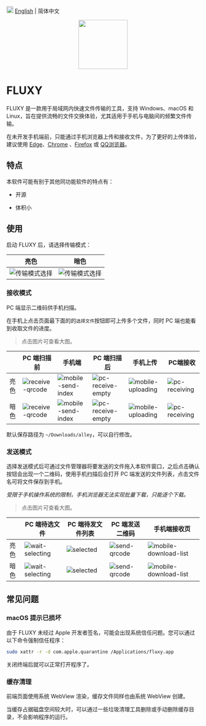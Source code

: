 <img src="https://gw.alipayobjects.com/zos/antfincdn/R8sN%24GNdh6/language.svg" width="18"> [English](./README.en-US.md) | 简体中文

<p align="center"><img height="128" width="128" src="./src-tauri/icons/icon.png" /></p>

# FLUXY

FLUXY 是一款用于局域网内快速文件传输的工具，支持 Windows、macOS 和 Linux，旨在提供流畅的文件交换体验，尤其适用于手机与电脑间的频繁文件传输。

在未开发手机端前，只能通过手机浏览器上传和接收文件，为了更好的上传体验，建议使用 [Edge](https://play.google.com/store/search?q=edge&c=apps)、[Chrome](https://play.google.com/store/search?q=Chrome&c=apps) 、[Firefox](https://play.google.com/store/apps/details?id=org.mozilla.firefox) 或 [QQ浏览器](https://browser.qq.com/mobile)。

## 特点

本软件可能有别于其他同功能软件的特点有：

- 开源

- 体积小

## 使用

启动 FLUXY 后，请选择传输模式：

| 亮色                                             | 暗色                                            |
| ------------------------------------------------ | ----------------------------------------------- |
| ![传输模式选择](./docs/images/light/1-home.avif) | ![传输模式选择](./docs/images/dark/1-home.avif) |

### 接收模式

PC 端显示二维码供手机扫描。

在手机上点击页面最下面的的`选择文件`按钮即可上传多个文件，同时 PC 端也能看到收取文件的进度。

> 点击图片可查看大图。

|      | PC 端扫描前                                                  | 手机端                                                            | PC 端扫描后                                                      | 手机上传                                                         | PC端接收                                                 |
| ---- | ------------------------------------------------------------ | ----------------------------------------------------------------- | ---------------------------------------------------------------- | ---------------------------------------------------------------- | -------------------------------------------------------- |
| 亮色 | ![receive-qrcode](./docs/images/light/2-receive-qrcode.avif) | ![mobile-send-index](./docs/images/light/mobile-send-index.avif)  | ![pc-receive-empty](./docs/images/light/4-pc-receive-empty.avif) | ![mobile-uploading](./docs/images/light/5-mobile-uploading.avif) | ![pc-receiving](./docs/images/light/6-pc-receiving.avif) |
| 暗色 | ![receive-qrcode](./docs/images/dark/2-receive-qrcode.avif)  | ![mobile-send-index](./docs/images/dark/3-mobile-send-index.avif) | ![pc-receive-empty](./docs/images/dark/4-pc-receive-empty.avif)  | ![mobile-uploading](./docs/images/dark/5-mobile-uploading.avif)  | ![pc-receiving](./docs/images/dark/6-pc-receiving.avif)  |

默认保存路径为 `~/Downloads/alley`，可以自行修改。

### 发送模式

选择发送模式后可通过文件管理器将要发送的文件拖入本软件窗口，之后点击确认按钮会出现一个二维码，使用手机扫描后会打开 PC 端发送的文件列表，点击文件名可将文件保存到手机。

_受限于手机操作系统的限制，手机浏览器无法实现批量下载，只能逐个下载。_

> 点击图片可查看大图。

|      | PC 端待选文件                                                | PC 端待发文件列表                                | PC 端发送二维码                                        | 手机端接收页                                                             |
| ---- | ------------------------------------------------------------ | ------------------------------------------------ | ------------------------------------------------------ | ------------------------------------------------------------------------ |
| 亮色 | ![wait-selecting](./docs/images/light/7-wait-selecting.avif) | ![selected](./docs/images/light/8-selected.avif) | ![send-qrcode](./docs/images/light/9-send-qrcode.avif) | ![mobile-download-list](./docs/images/light/mobile-download-list.avif)   |
| 暗色 | ![wait-selecting](./docs/images/dark/7-wait-selecting.avif)  | ![selected](./docs/images/dark/8-selected.avif)  | ![send-qrcode](./docs/images/dark/9-send-qrcode.avif)  | ![mobile-download-list](./docs/images/dark/10-mobile-download-list.avif) |

## 常见问题

### macOS 提示已损坏

由于 FLUXY 未经过 Apple 开发者签名，可能会出现系统信任问题。您可以通过以下命令强制信任程序：

```bash
sudo xattr -r -d com.apple.quarantine /Applications/fluxy.app
```

关闭终端后就可以正常打开程序了。

### 缓存清理

前端页面使用系统 WebView 渲染，缓存文件同样也由系统 WebView 创建。

当缓存占据磁盘空间较大时，可以通过一些垃圾清理工具删除或手动删除缓存目录，不会影响程序的运行。
